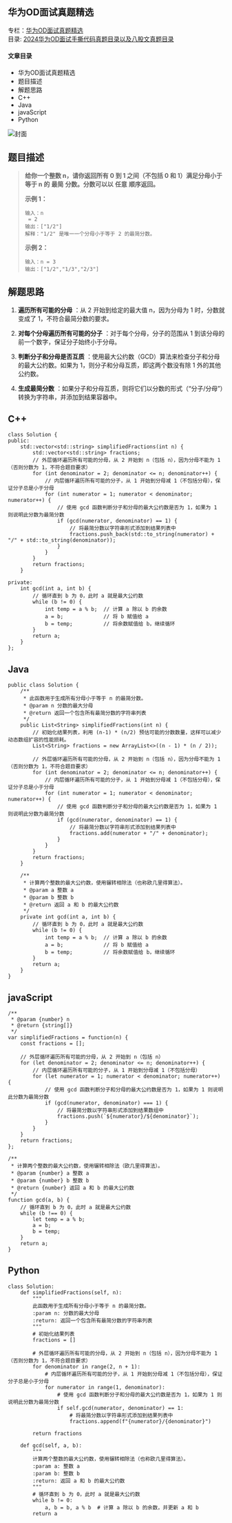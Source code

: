 ## 华为OD面试真题精选

专栏：[华为OD面试真题精选](https://blog.csdn.net/banxia_frontend/category_12436481.html)  
目录:
[2024华为OD面试手撕代码真题目录以及八股文真题目录](https://blog.csdn.net/banxia_frontend/article/details/138131520)

#### 文章目录

  * 华为OD面试真题精选
  * 题目描述
  * 解题思路
  * C++
  * Java
  * javaScript
  * Python

![封面](https://i-blog.csdnimg.cn/blog_migrate/531481147412447605047d39bc063274.png)

## 题目描述

> **给你一个整数 n，请你返回所有 0 到 1 之间（不包括 0 和 1）满足分母小于等于 n 的** **最简** **分数。分数可以以**
> **任意** **顺序返回。**
>
> **示例 1：**
>  
>  
>     输入：n
>      = 2
>     输出：["1/2"]
>     解释："1/2" 是唯一一个分母小于等于 2 的最简分数。
>  
>
> **示例 2：**
>  
>  
>     输入：n = 3
>     输出：["1/2","1/3","2/3"]
>  

## 解题思路

  1. **遍历所有可能的分母** ：从 2 开始到给定的最大值 n，因为分母为 1 时，分数就变成了 1，不符合最简分数的要求。

  2. **对每个分母遍历所有可能的分子** ：对于每个分母，分子的范围从 1 到该分母的前一个数字，保证分子始终小于分母。

  3. **判断分子和分母是否互质** ：使用最大公约数（GCD）算法来检查分子和分母的最大公约数。如果为 1，则分子和分母互质，即这两个数没有除 1 外的其他公约数。

  4. **生成最简分数** ：如果分子和分母互质，则将它们以分数的形式（“分子/分母”）转换为字符串，并添加到结果容器中。

## C++

    
    
     
    
    class Solution {
    public:
        std::vector<std::string> simplifiedFractions(int n) {
            std::vector<std::string> fractions;
            // 外层循环遍历所有可能的分母，从 2 开始到 n（包括 n），因为分母不能为 1（否则分数为 1，不符合题目要求）
            for (int denominator = 2; denominator <= n; denominator++) {
                // 内层循环遍历所有可能的分子，从 1 开始到分母减 1（不包括分母），保证分子总是小于分母
                for (int numerator = 1; numerator < denominator; numerator++) {
                    // 使用 gcd 函数判断分子和分母的最大公约数是否为 1，如果为 1 则说明此分数为最简分数
                    if (gcd(numerator, denominator) == 1) {
                        // 将最简分数以字符串形式添加到结果列表中
                        fractions.push_back(std::to_string(numerator) + "/" + std::to_string(denominator));
                    }
                }
            }
            return fractions;
        }
    
    private:
        int gcd(int a, int b) {
            // 循环直到 b 为 0，此时 a 就是最大公约数
            while (b != 0) {
                int temp = a % b;  // 计算 a 除以 b 的余数
                a = b;             // 将 b 赋值给 a
                b = temp;          // 将余数赋值给 b，继续循环
            }
            return a;
        }
    };
    

## Java

    
    
    public class Solution {
        /**
         * 此函数用于生成所有分母小于等于 n 的最简分数。
         * @param n 分数的最大分母
         * @return 返回一个包含所有最简分数的字符串列表
         */
        public List<String> simplifiedFractions(int n) {
            // 初始化结果列表，利用 (n-1) * (n/2) 预估可能的分数数量，这样可以减少动态数组扩容的性能损耗。
            List<String> fractions = new ArrayList<>((n - 1) * (n / 2));
            
            // 外层循环遍历所有可能的分母，从 2 开始到 n（包括 n），因为分母不能为 1（否则分数为 1，不符合题目要求）
            for (int denominator = 2; denominator <= n; denominator++) {
                // 内层循环遍历所有可能的分子，从 1 开始到分母减 1（不包括分母），保证分子总是小于分母
                for (int numerator = 1; numerator < denominator; numerator++) {
                    // 使用 gcd 函数判断分子和分母的最大公约数是否为 1，如果为 1 则说明此分数为最简分数
                    if (gcd(numerator, denominator) == 1) {
                        // 将最简分数以字符串形式添加到结果列表中
                        fractions.add(numerator + "/" + denominator);
                    }
                }
            }
            return fractions;
        }
    
        /**
         * 计算两个整数的最大公约数，使用辗转相除法（也称欧几里得算法）。
         * @param a 整数 a
         * @param b 整数 b
         * @return 返回 a 和 b 的最大公约数
         */
        private int gcd(int a, int b) {
            // 循环直到 b 为 0，此时 a 就是最大公约数
            while (b != 0) {
                int temp = a % b;  // 计算 a 除以 b 的余数
                a = b;             // 将 b 赋值给 a
                b = temp;          // 将余数赋值给 b，继续循环
            }
            return a;
        }
    }
    

## javaScript

    
    
    /**
     * @param {number} n
     * @return {string[]}
     */
    var simplifiedFractions = function(n) {
        const fractions = [];
        
        // 外层循环遍历所有可能的分母，从 2 开始到 n（包括 n）
        for (let denominator = 2; denominator <= n; denominator++) {
            // 内层循环遍历所有可能的分子，从 1 开始到分母减 1（不包括分母）
            for (let numerator = 1; numerator < denominator; numerator++) {
                // 使用 gcd 函数判断分子和分母的最大公约数是否为 1，如果为 1 则说明此分数为最简分数
                if (gcd(numerator, denominator) === 1) {
                    // 将最简分数以字符串形式添加到结果数组中
                    fractions.push(`${numerator}/${denominator}`);
                }
            }
        }
        return fractions;
    };
    
    /**
     * 计算两个整数的最大公约数，使用辗转相除法（欧几里得算法）。
     * @param {number} a 整数 a
     * @param {number} b 整数 b
     * @return {number} 返回 a 和 b 的最大公约数
     */
    function gcd(a, b) {
        // 循环直到 b 为 0，此时 a 就是最大公约数
        while (b !== 0) {
            let temp = a % b;
            a = b;
            b = temp;
        }
        return a;
    }
    

## Python

    
    
    class Solution:
        def simplifiedFractions(self, n):
            """
            此函数用于生成所有分母小于等于 n 的最简分数。
            :param n: 分数的最大分母
            :return: 返回一个包含所有最简分数的字符串列表
            """
            # 初始化结果列表
            fractions = []
            
            # 外层循环遍历所有可能的分母，从 2 开始到 n（包括 n），因为分母不能为 1（否则分数为 1，不符合题目要求）
            for denominator in range(2, n + 1):
                # 内层循环遍历所有可能的分子，从 1 开始到分母减 1（不包括分母），保证分子总是小于分母
                for numerator in range(1, denominator):
                    # 使用 gcd 函数判断分子和分母的最大公约数是否为 1，如果为 1 则说明此分数为最简分数
                    if self.gcd(numerator, denominator) == 1:
                        # 将最简分数以字符串形式添加到结果列表中
                        fractions.append(f"{numerator}/{denominator}")
            
            return fractions
    
        def gcd(self, a, b):
            """
            计算两个整数的最大公约数，使用辗转相除法（也称欧几里得算法）。
            :param a: 整数 a
            :param b: 整数 b
            :return: 返回 a 和 b 的最大公约数
            """
            # 循环直到 b 为 0，此时 a 就是最大公约数
            while b != 0:
                a, b = b, a % b  # 计算 a 除以 b 的余数，并更新 a 和 b
            return a
    

